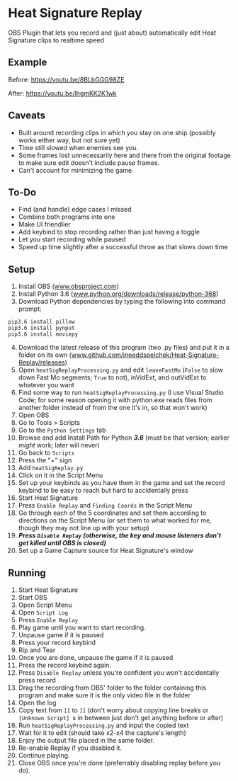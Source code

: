 # Heat Signature Replay
 OBS Plugin that lets you record and (just about) automatically edit Heat Signature clips to realtime speed

## Example
Before: https://youtu.be/8BLbGGG98ZE

After: https://youtu.be/lhgmKK2K1wk

## Caveats
* Built around recording clips in which you stay on one ship (possibly works either way, but not sure yet)
* Time still slowed when enemies see you.
* Some frames lost unnecessarily here and there from the original footage to make sure edit doesn't include pause frames.
* Can't account for minimizing the game.

## To-Do
* Find (and handle) edge cases I missed
* Combine both programs into one
* Make UI friendlier
* Add keybind to stop recording rather than just having a toggle
* Let you start recording while paused
* Speed up time slightly after a successful throw as that slows down time

## Setup
1. Install OBS (www.obsproject.com)
2. Install Python 3.6 (www.python.org/downloads/release/python-368)
3. Download Python dependencies by typing the following into command prompt:
~~~~
pip3.6 install pillow
pip3.6 install pynput
pip3.6 install moviepy
~~~~
4. Download the latest release of this program (two .py files) and put it in a folder on its own (www.github.com/ineeddspelchek/Heat-Signature-Replay/releases)
5. Open `heatSigReplayProcessing.py` and edit `leaveFastMo` (`False` to slow down Fast Mo segments; `True` to not), inVidExt, and outVidExt to whatever you want
6. Find some way to run `heatSigReplayProcessing.py` (I use Visual Studio Code; for some reason opening it with python.exe reads files from another folder instead of from the one it's in, so that won't work)
7. Open OBS
8. Go to Tools > Scripts
9. Go to the `Python Settings` tab
10. Browse and add Install Path for Python ***3.6*** (must be that version; earlier *might* work; later will never)
11. Go back to `Scripts`
12. Press the "+" sign 
13. Add `heatSigReplay.py`
14. Click on it in the Script Menu
15. Set up your keybinds as you have them in the game and set the record keybind to be easy to reach but hard to accidentally press
16. Start Heat Signature
17. Press `Enable Replay` and `Finding Coords` in the Script Menu
18. Go through each of the 5 coordinates and set them according to directions on the Script Menu (or set them to what worked for me, though they may not line up with your setup)
19. ***Press `Disable Replay` (otherwise, the key and mouse listeners don't get killed until OBS is closed)***
20. Set up a Game Capture source for Heat Signature's window

## Running
1. Start Heat Signature
2. Start OBS
3. Open Script Menu
4. Open `Script Log`
5. Press `Enable Replay`
6. Play game until you want to start recording.
7. Unpause game if it is paused
8. Press your record keybind
9. Rip and Tear
10. Once you are done, unpause the game if it is paused
11. Press the record keybind again.
12. Press `Disable Replay` unless you're confident you won't accidentally press record
13. Drag the recording from OBS' folder to the folder containing this program and make sure it is the only video file in the folder
14. Open the log
15. Copy text from `[[` to `]]` (don't worry about copying line breaks or `[Unknown Script] `s in between just don't get anything before or after)
16. Run `heatSigReplayProcessing.py` and input the copied text
17. Wait for it to edit (should take x2-x4 the capture's length)
18. Enjoy the output file placed in the same folder.
19. Re-enable Replay if you disabled it.
20. Continue playing.
21. Close OBS once you're done (preferrably disabling replay before you do).

